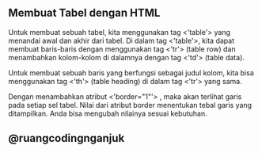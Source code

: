 ## Membuat Tabel dengan HTML
Untuk membuat sebuah tabel, kita menggunakan tag <'table'> yang menandai awal dan akhir dari tabel. Di dalam tag <'table'>, kita dapat membuat baris-baris dengan menggunakan tag <'tr'> (table row) dan menambahkan kolom-kolom di dalamnya dengan tag <'td'> (table data).

Untuk membuat sebuah baris yang berfungsi sebagai judul kolom, kita bisa menggunakan tag <'th'> (table heading) di dalam tag <'tr'> yang sama.

Dengan menambahkan atribut <'border="1"'> , maka akan terlihat garis pada setiap sel tabel. Nilai dari atribut border menentukan tebal garis yang ditampilkan. Anda bisa mengubah nilainya sesuai kebutuhan.

## @ruangcodingnganjuk